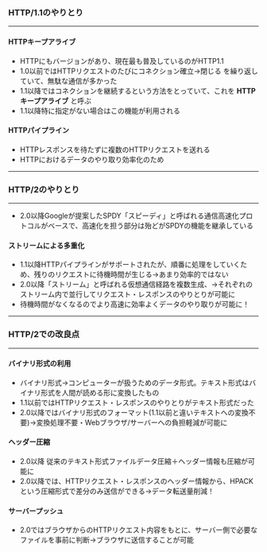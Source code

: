 ### HTTP/1.1のやりとり
***
#### HTTPキープアライブ
- HTTPにもバージョンがあり、現在最も普及しているのがHTTP1.1
- 1.0以前ではHTTPリクエストのたびにコネクション確立→閉じる を繰り返していて、無駄な通信が多かった
- 1.1以降ではコネクションを継続するという方法をとっていて、これを __HTTPキープアライブ__ と呼ぶ
- 1.1以降特に指定がない場合はこの機能が利用される
#### HTTPパイプライン
- HTTPレスポンスを待たずに複数のHTTPリクエストを送れる
- HTTPにおけるデータのやり取り効率化のため
***
### HTTP/2のやりとり
***
- 2.0以降Googleが提案したSPDY「スピーディ」と呼ばれる通信高速化プロトコルがベースで、高速化を担う部分は殆どがSPDYの機能を継承している
#### ストリームによる多重化
- 1.1以降HTTPパイプラインがサポートされたが、順番に処理をしていくため、残りのリクエストに待機時間が生じる→あまり効率的ではない
- 2.0以降「ストリーム」と呼ばれる仮想通信経路を複数生成、→それぞれのストリーム内で並行してリクエスト・レスポンスのやりとりが可能に
- 待機時間がなくなるのでより高速に効率よくデータのやり取りが可能に！
***
### HTTP/2での改良点
***
#### バイナリ形式の利用
- バイナリ形式→コンピューターが扱うためのデータ形式。テキスト形式はバイナリ形式を人間が読める形に変換したもの
- 1.1以前ではHTTPリクエスト・レスポンスのやりとりがテキスト形式だった
- 2.0以降ではバイナリ形式のフォーマット(1.1以前と違いテキストへの変換不要)→変換処理不要・Webブラウザ/サーバーへの負担軽減が可能に
#### ヘッダー圧縮
- 2.0以降 従来のテキスト形式ファイルデータ圧縮＋ヘッダー情報も圧縮が可能に
- 2.0以降では、HTTPリクエスト・レスポンスのヘッダー情報から、HPACKという圧縮形式で差分のみ送信ができる→データ転送量削減！
#### サーバープッシュ
- 2.0ではブラウザからのHTTPリクエスト内容をもとに、サーバー側で必要なファイルを事前に判断→ブラウザに送信することが可能
